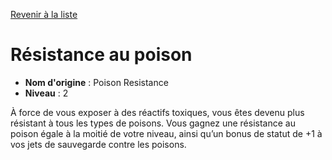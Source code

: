 [Revenir à la liste](..)

# Résistance au poison

 * **Nom d'origine** : Poison Resistance
 * **Niveau** : 2


<p>À force de vous exposer à des réactifs toxiques, vous êtes devenu plus résistant à tous les types de poisons. Vous gagnez une résistance au poison égale à la moitié de votre niveau, ainsi qu’un bonus de statut de +1 à vos jets de sauvegarde contre les poisons.</p>